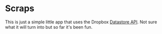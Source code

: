 # Scraps

This is just a simple little app that uses the Dropbox [Datastore API](http://www.dropbox.com/developers/datastore). Not sure what it will turn into but so far it's been fun.